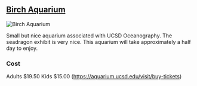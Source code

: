 ## [Birch Aquarium](https://aquarium.ucsd.edu/)

![Birch Aquarium](https://scripps.ucsd.edu/sites/scripps.ucsd.edu/files/communications-content/field_crop/IMG_1643-X2-crop_0.jpg)

Small but nice aquarium associated with UCSD Oceanography. The seadragon exhibit is very nice. This aquarium will take approximately a half day to enjoy.

### Cost

Adults $19.50  Kids $15.00 (https://aquarium.ucsd.edu/visit/buy-tickets)
